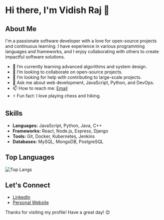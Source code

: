 # Hi there, I'm Vidish Raj 👋

## About Me

I'm a passionate software developer with a love for open-source projects and continuous learning. I have experience in various programming languages and frameworks, and I enjoy collaborating with others to create impactful software solutions.

- 🌱 I’m currently learning advanced algorithms and system design.
- 👯 I’m looking to collaborate on open-source projects.
- 🤔 I’m looking for help with contributing to large-scale projects.
- 💬 Ask me about web development, JavaScript, Python, and DevOps.
- 📫 How to reach me: [Email](mailto:vidishraj@gmail.com)
- ⚡ Fun fact: I love playing chess and hiking.

## Skills

- **Languages:** JavaScript, Python, Java, C++
- **Frameworks:** React, Node.js, Express, Django
- **Tools:** Git, Docker, Kubernetes, Jenkins
- **Databases:** MySQL, MongoDB, PostgreSQL

<!--## GitHub Stats -->
<!-- ![Vidish's GitHub stats](https://github-readme-stats.vercel.app/api?username=vidishraj&show_icons=true&theme=radical) -->

## Top Languages

![Top Langs](https://github-readme-stats.vercel.app/api/top-langs/?username=vidishraj&layout=compact&theme=radical)

## Let's Connect

- [LinkedIn](https://www.linkedin.com/in/vidishraj/)
- [Personal Website](https://www.vidish.space)

Thanks for visiting my profile! Have a great day! 😊
